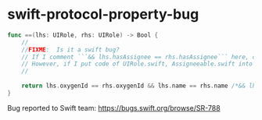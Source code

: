 # swift-protocol-property-bug

```swift
func ==(lhs: UIRole, rhs: UIRole) -> Bool {
    //
    //FIXME:  Is it a swift bug?
    // If I comment ```&& lhs.hasAssignee == rhs.hasAssignee``` here, compile will report error
    // However, if I put code of UIRole.swift, Assigneeable.swift into one single Swift file , it compiles
    //
    
    return lhs.oxygenId == rhs.oxygenId && lhs.name == rhs.name /*&& lhs.hasAssignee == rhs.hasAssignee*/
}
```
Bug reported to Swift team: https://bugs.swift.org/browse/SR-788
